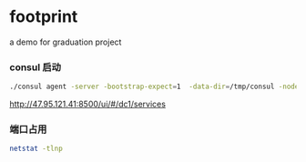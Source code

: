 # footprint
a demo for graduation project

### consul 启动
```bash
./consul agent -server -bootstrap-expect=1  -data-dir=/tmp/consul -node=server-110 -bind=192.168.1.110  -client 0.0.0.0 -ui
```
http://47.95.121.41:8500/ui/#/dc1/services

### 端口占用
```bash
netstat -tlnp
```

